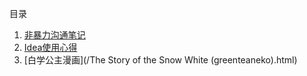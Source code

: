 目录

1. [非暴力沟通笔记](/anger.html)
2. [Idea使用心得](/IdeaHelper.html)
3. [白学公主漫画](/The Story of the Snow White (greenteaneko).html)